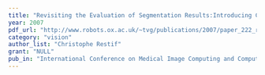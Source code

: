 ```yaml
---
title: "Revisiting the Evaluation of Segmentation Results:Introducing Confidence Maps"
year: 2007
pdf_url: "http://www.robots.ox.ac.uk/~tvg/publications/2007/paper_222_revisiting_evaluation_comets.pdf"
category: "vision"
author_list: "Christophe Restif"
grant: "NULL"
pub_in: "International Conference on Medical Image Computing and Computer Assisted Intervention MICCAI"
---
```

